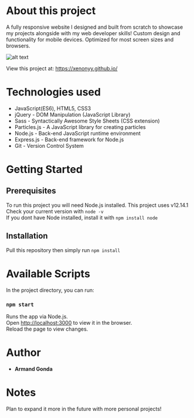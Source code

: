 # About this project

A fully responsive website I designed and built from scratch to showcase my projects alongside with my web developer skills!
Custom design and functionality for mobile devices. Optimized for most screen sizes and browsers.
                     
![alt text](https://i.gyazo.com/1a1b2fdfd287201b8362b6651c3ab481.png)

View this project at: https://xenonyy.github.io/

# Technologies used

* JavaScript(ES6), HTML5, CSS3
* jQuery - DOM Manipulation (JavaScript Library)
* Sass - Syntactically Awesome Style Sheets (CSS extension)
* Particles.js - A JavaScript library for creating particles
* Node.js - Back-end JavaScript runtime environment
* Express.js - Back-end framework for Node.js
* Git - Version Control System

# Getting Started
## Prerequisites

To run this project you will need Node.js installed. This project uses v12.14.1\
Check your current version with ``` node -v ```\
If you dont have Node installed, install it with ``` npm install node ```
## Installation

Pull this repository then simply run ``` npm install ```

# Available Scripts

In the project directory, you can run:

### `npm start`

Runs the app via Node.js.\
Open [http://localhost:3000](http://localhost:3000) to view it in the browser.\
Reload the page to view changes.

# Author

* **Armand Gonda**

# Notes
Plan to expand it more in the future with more personal projects!
